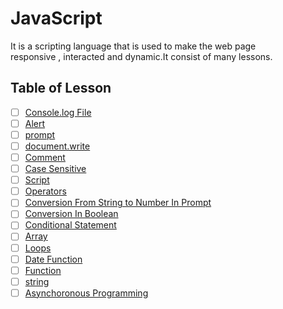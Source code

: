 # JavaScript
It is a scripting language that is used to make the web page  
responsive , interacted and dynamic.It consist of many lessons.

## Table of Lesson 
- [ ] [Console.log File ](003-console-log.js)
- [ ] [Alert](002-alert.js)
- [ ] [prompt](004-prompt.js)
- [ ] [document.write](005-document-write.js)
- [ ] [Comment](006-comment.js)
- [ ] [Case Sensitive](007-case-sensitive.js)
- [ ] [Script](008-script.js)
- [ ] [Operators](https://github.com/Abdullah90-ty/Learning_JavaScript/tree/main/008-Operator)
- [ ] [Conversion From String to Number In Prompt](https://github.com/Abdullah90-ty/Learning_JavaScript/tree/main/009-Conversion-string-to-num)
- [ ] [Conversion In Boolean](https://github.com/Abdullah90-ty/Learning_JavaScript/tree/main/010-Conversion-in-Boolean)
- [ ] [Conditional Statement](https://github.com/Abdullah90-ty/Learning_JavaScript/tree/main/011-Conditional-statement)
- [ ] [Array](https://github.com/Abdullah90-ty/Learning_JavaScript/tree/main/012-Array)
- [ ] [Loops](https://github.com/Abdullah90-ty/Learning_JavaScript/tree/main/014-Loops)
- [ ] [Date Function](https://github.com/Abdullah90-ty/Learning_JavaScript/tree/main/013-Date-function)
- [ ] [Function](https://github.com/Abdullah90-ty/Learning_JavaScript/tree/main/015-Function)
- [ ] [string](https://github.com/Abdullah90-ty/Learning_JavaScript/tree/main/016-string)
- [ ] [Asynchoronous Programming](https://github.com/Abdullah90-ty/Learning_JavaScript/tree/main/017-Asynchorous-Programming)

